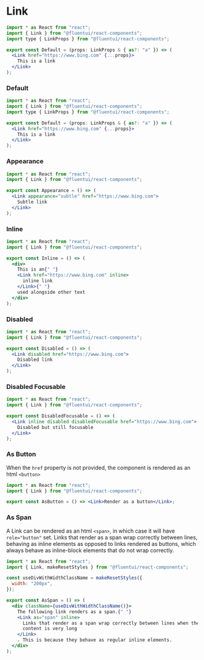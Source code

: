 # Link

```jsx
import * as React from "react";
import { Link } from "@fluentui/react-components";
import type { LinkProps } from "@fluentui/react-components";

export const Default = (props: LinkProps & { as?: "a" }) => (
  <Link href="https://www.bing.com" {...props}>
    This is a link
  </Link>
);
```

### Default

```jsx
import * as React from "react";
import { Link } from "@fluentui/react-components";
import type { LinkProps } from "@fluentui/react-components";

export const Default = (props: LinkProps & { as?: "a" }) => (
  <Link href="https://www.bing.com" {...props}>
    This is a link
  </Link>
);
```

### Appearance

```jsx
import * as React from "react";
import { Link } from "@fluentui/react-components";

export const Appearance = () => (
  <Link appearance="subtle" href="https://www.bing.com">
    Subtle link
  </Link>
);
```

### Inline

```jsx
import * as React from "react";
import { Link } from "@fluentui/react-components";

export const Inline = () => (
  <div>
    This is an{" "}
    <Link href="https://www.bing.com" inline>
      inline link
    </Link>{" "}
    used alongside other text
  </div>
);
```

### Disabled

```jsx
import * as React from "react";
import { Link } from "@fluentui/react-components";

export const Disabled = () => (
  <Link disabled href="https://www.bing.com">
    Disabled link
  </Link>
);
```

### Disabled Focusable

```jsx
import * as React from "react";
import { Link } from "@fluentui/react-components";

export const DisabledFocusable = () => (
  <Link inline disabled disabledFocusable href="https://www.bing.com">
    Disabled but still focusable
  </Link>
);
```

### As Button

When the `href` property is not provided, the component is rendered as an html `<button>`

```jsx
import * as React from "react";
import { Link } from "@fluentui/react-components";

export const AsButton = () => <Link>Render as a button</Link>;
```

### As Span

A Link can be rendered as an html `<span>`, in which case it will have `role="button"` set. Links that render as a span wrap correctly between lines, behaving as inline elements as opposed to links rendered as buttons, which always behave as inline-block elements that do not wrap correctly.

```jsx
import * as React from "react";
import { Link, makeResetStyles } from "@fluentui/react-components";

const useDivWithWidthClassName = makeResetStyles({
  width: "200px",
});

export const AsSpan = () => (
  <div className={useDivWithWidthClassName()}>
    The following link renders as a span.{" "}
    <Link as="span" inline>
      Links that render as a span wrap correctly between lines when their
      content is very long
    </Link>
    . This is because they behave as regular inline elements.
  </div>
);
```
